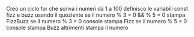 <!-- Scrivi un programma che stampi in console i numeri da 1 a 100,
 ma che per i multipli di 3 stampi “Fizz” al posto del numero e
 per i multipli di 5 stampi “Buzz”.
 Per i numeri che sono sia multipli di 3 che di 5 stampi “FizzBuzz”.
Prima di partire a scrivere codice poniamoci qualche domanda:
Come faccio a sapere se un numero è divisibile per un altro? Abbiamo visto qualcosa di particolare che possiamo usare? -->

Creo un ciclo for che scriva i numeri da 1 a 100
     definisco le variabili const fizz e buzz usando il quoziente
     se il numero % 3 = 0 && % 5 = 0 stampa FizzBuzz
     se il numero % 3 = 0 console stampa Fizz
     se il numero % 5 = 0 console stampa Buzz
     altrimenti stampa il numero